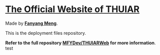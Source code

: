 # [The Official Website of THUIAR](https://thuiar.github.io)

Made by **[Fanyang Meng](https://github.com/MFYDev)**.

This is the deployment files repository. 

**Refer to the full repository [MFYDev/THUIARWeb](https://github.com/MFYDev/THUIARWeb) for more information**.
test
